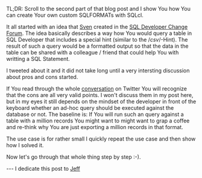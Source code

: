 TL;DR: Scroll to the second part of that blog post and I show You how You can create Your own custom SQLFORMATs with SQLcl. 

It all started with an idea that [Sven](https://svenweller.wordpress.com/) created in the [SQL Developer Change Forum](https://apex.oracle.com/pls/apex/f?p=43135:7:9503816231429::NO:RP,7:P7_ID:46941). The idea basically describes a way how You would query a table in SQL Developer that includes a special hint (similar to the /*csv*/-Hint). The result of such a query would be a formatted output so that the data in the table can be shared with a colleague / friend that could help You with writting a SQL Statement.

I tweeted about it and it did not take long until a very intersting discussion about pros and cons started.

If You read through the whole [conversation](https://twitter.com/gassenmj/status/1059849697777672193) on Twitter You will recognize that the cons are all very valid points. I won't discuss them in my post here, but in my eyes it still depends on the mindset of the developer in front of the keyboard whether an ad-hoc query should be executed against the database or not. The baseline is: If You will run such an query against a table with a million records You might want to might want to grap a coffee and re-think why You are just exporting a million records in that format. 

The use case is for rather small I quickly repeat the use case and then show how I solved it.


Now let's go through that whole thing step by step :-).


--- I dedicate this post to [Jeff](https://twitter.com/thatjeffsmith/status/1059850150573731840) 
